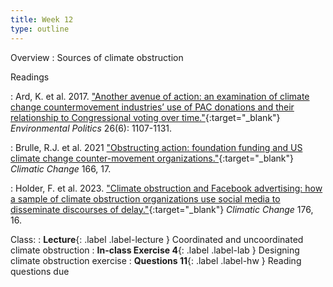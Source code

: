 ```yaml
---
title: Week 12
type: outline
---
```


Overview
: Sources of climate obstruction

Readings

: Ard, K. et al. 2017. ["Another avenue of action: an examination of climate change countermovement industries’ use of PAC donations and their relationship to Congressional voting over time."](https://doi.org/10.1080/09644016.2017.1366291){:target="_blank"} _Environmental Politics_ 26(6): 1107-1131.

: Brulle, R.J. et al. 2021 ["Obstructing action: foundation funding and US climate change counter-movement organizations."](https://doi.org/10.1007/s10584-021-03117-w){:target="_blank"} _Climatic Change_ 166, 17.

: Holder, F. et al. 2023. ["Climate obstruction and Facebook advertising: how a sample of climate obstruction organizations use social media to disseminate discourses of delay."](https://doi.org/10.1007/s10584-023-03494-4){:target="_blank"} _Climatic Change_ 176, 16.

Class:
: **Lecture**{: .label .label-lecture } Coordinated and uncoordinated climate obstruction
: **In-class Exercise 4**{: .label .label-lab } Designing climate obstruction exercise
: **Questions 11**{: .label .label-hw } Reading questions due
